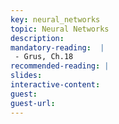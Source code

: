 ```yaml
---
key: neural_networks
topic: Neural Networks
description:
mandatory-reading:  |
 - Grus, Ch.18
recommended-reading: | 
slides: 
interactive-content:
guest:
guest-url:
---
```






